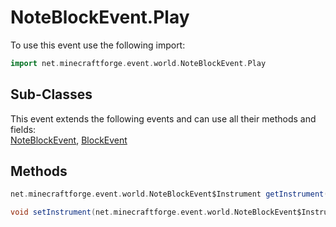 # NoteBlockEvent.Play

To use this event use the following import:
```groovy
import net.minecraftforge.event.world.NoteBlockEvent.Play
```

## Sub-Classes
This event extends the following events and can use all their methods and fields: <br>
[NoteBlockEvent](note_block_event.md), [BlockEvent](../block_event/block_event.md)

## Methods
```groovy
net.minecraftforge.event.world.NoteBlockEvent$Instrument getInstrument()
```

```groovy
void setInstrument(net.minecraftforge.event.world.NoteBlockEvent$Instrument arg0)
```
